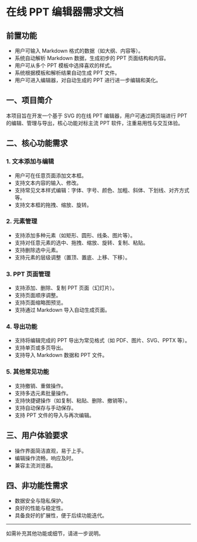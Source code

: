 # 在线 PPT 编辑器需求文档

## 前置功能

- 用户可输入 Markdown 格式的数据（如大纲、内容等）。
- 系统自动解析 Markdown 数据，生成初步的 PPT 页面结构和内容。
- 用户可从多个 PPT 模板中选择喜欢的样式。
- 系统根据模板和解析结果自动生成 PPT 文件。
- 用户可进入编辑器，对自动生成的 PPT 进行进一步编辑和美化。

## 一、项目简介

本项目旨在开发一个基于 SVG 的在线 PPT 编辑器，用户可通过网页端进行 PPT 的编辑、管理与导出，核心功能对标主流 PPT 软件，注重易用性与交互体验。

## 二、核心功能需求

### 1. 文本添加与编辑

- 用户可在任意页面添加文本框。
- 支持文本内容的输入、修改。
- 支持常见文本样式编辑：字体、字号、颜色、加粗、斜体、下划线、对齐方式等。
- 支持文本框的拖拽、缩放、旋转。

### 2. 元素管理

- 支持添加多种元素（如矩形、圆形、线条、图片等）。
- 支持对任意元素的选中、拖拽、缩放、旋转、复制、粘贴。
- 支持删除选中元素。
- 支持元素的层级调整（置顶、置底、上移、下移）。

### 3. PPT 页面管理

- 支持添加、删除、复制 PPT 页面（幻灯片）。
- 支持页面顺序调整。
- 支持页面缩略图预览。
- 支持通过 Markdown 导入自动生成页面。

### 4. 导出功能

- 支持将编辑完成的 PPT 导出为常见格式（如 PDF、图片、SVG、PPTX 等）。
- 支持单页或多页导出。
- 支持导入 Markdown 数据和 PPT 文件。

### 5. 其他常见功能

- 支持撤销、重做操作。
- 支持多选元素批量操作。
- 支持快捷键操作（如复制、粘贴、删除、撤销等）。
- 支持自动保存与手动保存。
- 支持 PPT 文件的导入与再次编辑。

## 三、用户体验要求

- 操作界面简洁直观，易于上手。
- 编辑操作流畅，响应及时。
- 兼容主流浏览器。

## 四、非功能性需求

- 数据安全与隐私保护。
- 良好的性能与稳定性。
- 具备良好的扩展性，便于后续功能迭代。

---

如需补充其他功能或细节，请进一步说明。
